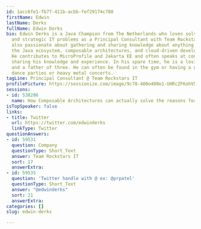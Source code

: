 ```yaml
---
id: 1acc6fe1-fb77-411b-acbb-fef29174c780
firstName: Edwin
lastName: Derks
fullName: Edwin Derks
bio: Edwin Derks is a Java Champion from The Netherlands who loves solving complex
  and strategic IT problems as a Principal Consultant with Team Rockstars IT. He is
  also passionate about gathering and sharing knowledge about anything related to
  the Java ecosystem, composable architectures, and cloud-driven development in general.
  He contributes to MicroProfile and Jakarta EE and often speaks at conferences, passionately
  sharing his knowledge and experience. In his spare time, he is a loving husband
  and a father of three. He can often be found in the gym or having a good time at
  dance parties or heavy metal concerts.
tagLine: Principal Consultant @ Team Rockstars IT
profilePicture: https://sessionize.com/image/9c78-400o400o1-UHRcZFKohV5QFcuAmP5qdU.jpg
sessions:
- id: 538286
  name: How Composable Architectures can actually solve the reasons for Microservices
isTopSpeaker: false
links:
- title: Twitter
  url: https://twitter.com/edwinderks
  linkType: Twitter
questionAnswers:
- id: 59531
  question: Company
  questionType: Short_Text
  answer: Team Rockstars IT
  sort: 17
  answerExtra: 
- id: 59535
  question: 'Twitter handle with @ ex: @prpatel'
  questionType: Short_Text
  answer: "@edwinderks"
  sort: 21
  answerExtra: 
categories: []
slug: edwin-derks

---
```

